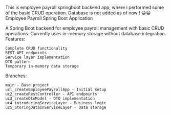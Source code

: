 This is employee payroll springboot backend app, where i performed some of the basic CRUD operation. Database is not added as of now ! 😀😀
Employee Payroll Spring Boot Application

A Spring Boot backend for employee payroll management with basic CRUD operations. Currently uses in-memory storage without database integration.
Features:

    Complete CRUD functionality
    REST API endpoints
    Service layer implementation
    DTO pattern
    Temporary in-memory data storage

Branches:

    main - Base project
    ucl_createEmployeePayrollApp - Initial setup
    uc2_createRestController - API endpoints
    uc3_createDtoModel - DTO implementation
    uc4_introducingServiceLayer - Business logic
    uc5_StoringDataInServiceLayer - Data storage
